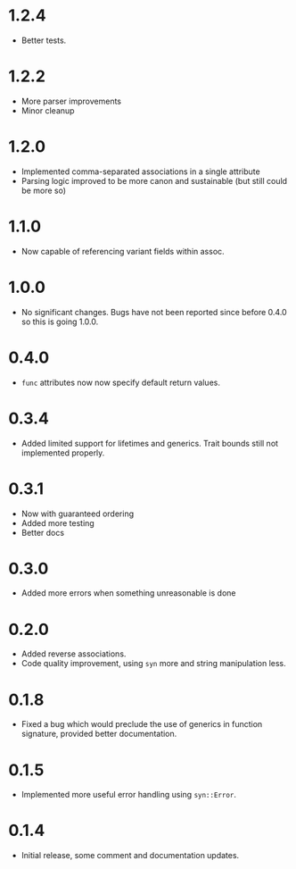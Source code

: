 # 1.2.4

- Better tests.

# 1.2.2

- More parser improvements
- Minor cleanup

# 1.2.0

- Implemented comma-separated associations in a single attribute
- Parsing logic improved to be more canon and sustainable (but still could be more so)

# 1.1.0

- Now capable of referencing variant fields within assoc.

# 1.0.0

- No significant changes. Bugs have not been reported since before 0.4.0 so this is going 1.0.0.

# 0.4.0
- `func` attributes now now specify default return values.

# 0.3.4
- Added limited support for lifetimes and generics. Trait bounds still not implemented properly.

# 0.3.1
- Now with guaranteed ordering 
- Added more testing 
- Better docs 

# 0.3.0
- Added more errors when something unreasonable is done

# 0.2.0
- Added reverse associations.
- Code quality improvement, using `syn` more and string manipulation less.

# 0.1.8
- Fixed a bug which would preclude the use of generics in function signature, provided better documentation.

# 0.1.5
- Implemented more useful error handling using `syn::Error`.

# 0.1.4
- Initial release, some comment and documentation updates.